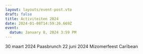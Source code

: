 ```yaml
---
layout: layouts/event-post.vto
draft: false
title: Activiteiten 2024
date: 2024-01-08T14:59:26.669Z
event:
  datum: January 8, 2024 3:59 PM
---
```

30 maart 2024 Paasbrunch
22 juni 2024  Mizomerfeest Carïbean